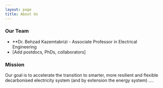 ```yaml
---
layout: page
title: About Us
---
```


### Our Team

- **Dr. Behzad Kazemtabrizi - Associate Professor in Electrical Engineering 
- [Add postdocs, PhDs, collaborators]

### Mission

Our goal is to accelerate the transition to smarter, more resilient and flexible decarbonised electricity system (and by extension the energy system) .... 
